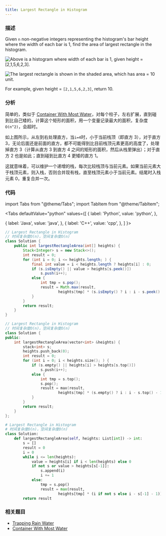 ```yaml
---
title: Largest Rectangle in Histogram
---
```


### 描述

Given `n` non-negative integers representing the histogram's bar height where the width of each bar is 1, find the area of largest rectangle in the histogram.

![Above is a histogram where width of each bar is 1, given height = `[2,1,5,6,2,3]`.](/img/histogram.png)

![The largest rectangle is shown in the shaded area, which has area = 10 unit.](/img/histogram-area.png)

For example, given height = `[2,1,5,6,2,3]`, return 10.

### 分析

简单的，类似于 [Container With Most Water](../../dual-pointers/container-with-most-water.md)，对每个柱子，左右扩展，直到碰到比自己矮的，计算这个矩形的面积，用一个变量记录最大的面积，复杂度`O(n^2)`，会超时。

如上图所示，从左到右处理直方，当`i=4`时，小于当前栈顶（即直方 3），对于直方 3，无论后面还是前面的直方，都不可能得到比目前栈顶元素更高的高度了，处理掉直方 3（计算从直方 3 到直方 4 之间的矩形的面积，然后从栈里弹出）；对于直方 2 也是如此；直到碰到比直方 4 更矮的直方 1。

这就意味着，可以维护一个递增的栈，每次比较栈顶与当前元素。如果当前元素大于栈顶元素，则入栈，否则合并现有栈，直至栈顶元素小于当前元素。结尾时入栈元素 0，重复合并一次。

### 代码

import Tabs from "@theme/Tabs";
import TabItem from "@theme/TabItem";

<Tabs
defaultValue="python"
values={[
{ label: 'Python', value: 'python', },

{ label: 'Java', value: 'java', },
{ label: 'C++', value: 'cpp', },
]
}>
<TabItem value="java">

```java
// Largest Rectangle in Histogram
// 时间复杂度O(n)，空间复杂度O(n)
class Solution {
    public int largestRectangleArea(int[] heights) {
        Stack<Integer> s = new Stack<>();
        int result = 0;
        for (int i = 0; i <= heights.length; ) {
            final int value = i < heights.length ? heights[i] : 0;
            if (s.isEmpty() || value > heights[s.peek()])
                s.push(i++);
            else {
                int tmp = s.pop();
                result = Math.max(result,
                        heights[tmp] * (s.isEmpty() ? i : i - s.peek() - 1));
            }
        }
        return result;
    }
}
```

</TabItem>
<TabItem value="cpp">

```cpp
// Largest Rectangle in Histogram
// 时间复杂度O(n)，空间复杂度O(n)
class Solution {
public:
    int largestRectangleArea(vector<int> &heights) {
        stack<int> s;
        heights.push_back(0);
        int result = 0;
        for (int i = 0; i < heights.size(); ) {
            if (s.empty() || heights[i] > heights[s.top()])
                s.push(i++);
            else {
                int tmp = s.top();
                s.pop();
                result = max(result,
                        heights[tmp] * (s.empty() ? i : i - s.top() - 1));
            }
        }
        return result;
    }
};
```

</TabItem>

<TabItem value="python">

```python
# Largest Rectangle in Histogram
# 时间复杂度O(n)，空间复杂度O(n)
class Solution:
    def largestRectangleArea(self, heights: List[int]) -> int:
        s = []
        result = 0
        i = 0
        while i <= len(heights):
            value = heights[i] if i < len(heights) else 0
            if not s or value > heights[s[-1]]:
                s.append(i)
                i += 1
            else:
                tmp = s.pop()
                result = max(result,
                        heights[tmp] * (i if not s else i - s[-1] - 1))
        return result
```

</TabItem>
</Tabs>

### 相关题目

- [Trapping Rain Water](../../dual-pointers/trapping-rain-water.md)
- [Container With Most Water](../../dual-pointers/container-with-most-water.md)
